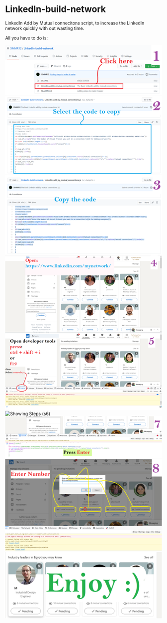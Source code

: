 # LinkedIn-build-network
LinkedIn Add by Mutual connecitons script, to increase the LinkedIn network quickly with out wasting time.



All you have to do is:

![Showing Steps (s1)](./steps/step1.png)
![Showing Steps (s2)](./steps/step2.PNG)
![Showing Steps (s3)](./steps/step3.PNG)
![Showing Steps (s4)](./steps/step4.PNG)
![Showing Steps (s5)](./steps/step5.PNG)
![Showing Steps (s6)](./steps/step6.png)
![Showing Steps (s7)](./steps/step7.png)
![Showing Steps (s8)](./steps/step8.png)
![Showing Steps (s9)](./steps/step9.png)

